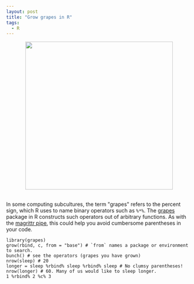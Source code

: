 ```yaml
---
layout: post
title: "Grow grapes in R"
tags: 
  - R
---
```


<div style="text-align: center">
  <img width="400" src="{{ base }}/img/grapes.png" alt="">
</div>
<br/>

In some computing subcultures, the term "grapes" refers to the percent sign, which R uses to name binary operators such as <code>%*%</code>. The <a href="https://CRAN.R-project.org/package=grapes">grapes</a> package in R constructs such operators out of arbitrary functions. As with the <a href="https://CRAN.R-project.org/package=magrittr/vignettes/magrittr.html">magrittr pipe</a>, this could help you avoid cumbersome parentheses in your code.

<pre><code>library(grapes)
grow(rbind, c, from = "base") # `from` names a package or environment to search.
bunch() # see the operators (grapes you have grown)
nrow(sleep) # 20
longer = sleep %rbind% sleep %rbind% sleep # No clumsy parentheses!
nrow(longer) # 60. Many of us would like to sleep longer.
1 %rbind% 2 %c% 3
</code></pre>
